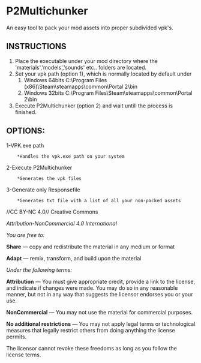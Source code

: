 # P2Multichunker 

An easy tool to pack your mod assets into proper subdivided vpk's.

## INSTRUCTIONS

1. Place the executable under your mod directory where the 'materials','models','sounds' etc.. folders are located.
1. Set your vpk path (option 1), which is normally located by default under
	1. Windows 64bits C:\Program Files (x86)\Steam\steamapps\common\Portal 2\\bin
	1. Windows 32bits C:\Program Files\Steam\steamapps\common\Portal 2\\bin
1. Execute P2Multichunker (option 2) and wait untill the process is finished.


## OPTIONS:
  1-VPK.exe path
	
		*Handles the vpk.exe path on your system
			
  2-Execute P2Multichunker
	
		*Generates the vpk files
			
  3-Generate only Responsefile	
	
		*Generates txt file with a list of all your non-packed assets
			

//CC BY-NC 4.0//
Creative Commons

_Attribution-NonCommercial 4.0 International_


_You are free to:_

**Share** — copy and redistribute the material in any medium or format

**Adapt** — remix, transform, and build upon the material

_Under the following terms:_

**Attribution** — You must give appropriate credit, provide a link to the license, and indicate if changes were made. You may do so in any reasonable manner, but not in any way that suggests the licensor endorses you or your use.

**NonCommercial** — You may not use the material for commercial purposes.

**No additional restrictions** — You may not apply legal terms or technological measures that legally restrict others from doing anything the license permits.

The licensor cannot revoke these freedoms as long as you follow the license terms.
